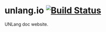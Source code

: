 # unlang.io [![Build Status](https://travis-ci.com/muguangyi/unlang.io.svg?branch=master)](https://travis-ci.com/muguangyi/unlang.io)

UNLang doc website.
